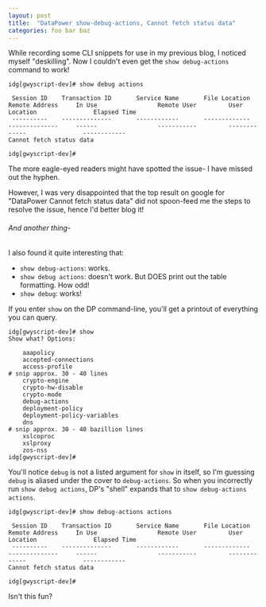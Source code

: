 ```yaml
---
layout: post
title:  "DataPower show-debug-actions, Cannot fetch status data"
categories: foo bar baz
---
```

While recording some CLI snippets for use in my previous blog, I noticed myself "deskilling".
Now I couldn't even get the `show debug-actions` command to work!

```
idg[gwyscript-dev]# show debug actions

 Session ID    Transaction ID       Service Name       File Location                  Remote Address     In Use                 Remote User         User Location                Elapsed Time
 ----------    --------------       ------------       -------------                  --------------     ------                 -----------         -------------                ------------
Cannot fetch status data

idg[gwyscript-dev]#
```
The more eagle-eyed readers might have spotted the issue- I have missed out the hyphen.

However, I was very disappointed that the top result on google for "DataPower Cannot fetch status data" did not spoon-feed me the steps to resolve the issue, hence I'd better blog it!

###### And another thing-

I also found it quite interesting that:

- `show debug-actions`: works.
- `show debug actions`: doesn't work. But DOES print out the table formatting. How odd!
- `show debug`: works!

If you enter `show` on the DP command-line, you'll get a printout of everything you can query.

```
idg[gwyscript-dev]# show
Show what? Options:

    aaapolicy
    accepted-connections
    access-profile
# snip approx. 30 - 40 lines
    crypto-engine
    crypto-hw-disable
    crypto-mode
    debug-actions
    deployment-policy
    deployment-policy-variables
    dns
# snip approx. 30 - 40 bazillion lines
    xslcoproc
    xslproxy
    zos-nss
idg[gwyscript-dev]#
```
You'll notice `debug` is not a listed argument for `show` in itself, so I'm guessing `debug` is aliased under the cover to `debug-actions`. So when you incorrectly run `show debug actions`, DP's "shell" expands that to `show debug-actions actions`.

```
idg[gwyscript-dev]# show debug-actions actions

 Session ID    Transaction ID       Service Name       File Location                  Remote Address     In Use                 Remote User         User Location                Elapsed Time
 ----------    --------------       ------------       -------------                  --------------     ------                 -----------         -------------                ------------
Cannot fetch status data

idg[gwyscript-dev]#
```
Isn't this fun?
